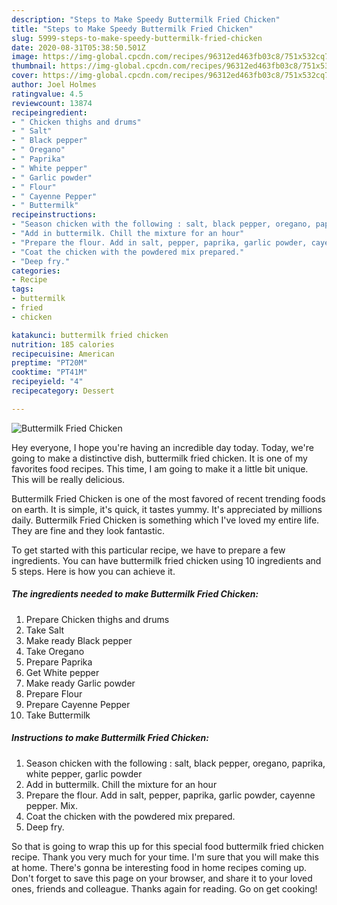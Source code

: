 ```yaml
---
description: "Steps to Make Speedy Buttermilk Fried Chicken"
title: "Steps to Make Speedy Buttermilk Fried Chicken"
slug: 5999-steps-to-make-speedy-buttermilk-fried-chicken
date: 2020-08-31T05:38:50.501Z
image: https://img-global.cpcdn.com/recipes/96312ed463fb03c8/751x532cq70/buttermilk-fried-chicken-recipe-main-photo.jpg
thumbnail: https://img-global.cpcdn.com/recipes/96312ed463fb03c8/751x532cq70/buttermilk-fried-chicken-recipe-main-photo.jpg
cover: https://img-global.cpcdn.com/recipes/96312ed463fb03c8/751x532cq70/buttermilk-fried-chicken-recipe-main-photo.jpg
author: Joel Holmes
ratingvalue: 4.5
reviewcount: 13874
recipeingredient:
- " Chicken thighs and drums"
- " Salt"
- " Black pepper"
- " Oregano"
- " Paprika"
- " White pepper"
- " Garlic powder"
- " Flour"
- " Cayenne Pepper"
- " Buttermilk"
recipeinstructions:
- "Season chicken with the following : salt, black pepper, oregano, paprika, white pepper, garlic powder"
- "Add in buttermilk. Chill the mixture for an hour"
- "Prepare the flour. Add in salt, pepper, paprika, garlic powder, cayenne pepper. Mix."
- "Coat the chicken with the powdered mix prepared."
- "Deep fry."
categories:
- Recipe
tags:
- buttermilk
- fried
- chicken

katakunci: buttermilk fried chicken 
nutrition: 185 calories
recipecuisine: American
preptime: "PT20M"
cooktime: "PT41M"
recipeyield: "4"
recipecategory: Dessert

---
```



![Buttermilk Fried Chicken](https://img-global.cpcdn.com/recipes/96312ed463fb03c8/751x532cq70/buttermilk-fried-chicken-recipe-main-photo.jpg)

Hey everyone, I hope you're having an incredible day today. Today, we're going to make a distinctive dish, buttermilk fried chicken. It is one of my favorites food recipes. This time, I am going to make it a little bit unique. This will be really delicious.

Buttermilk Fried Chicken is one of the most favored of recent trending foods on earth. It is simple, it's quick, it tastes yummy. It's appreciated by millions daily. Buttermilk Fried Chicken is something which I've loved my entire life. They are fine and they look fantastic.




To get started with this particular recipe, we have to prepare a few ingredients. You can have buttermilk fried chicken using 10 ingredients and 5 steps. Here is how you can achieve it.

<!--inarticleads1-->

##### The ingredients needed to make Buttermilk Fried Chicken:

1. Prepare  Chicken thighs and drums
1. Take  Salt
1. Make ready  Black pepper
1. Take  Oregano
1. Prepare  Paprika
1. Get  White pepper
1. Make ready  Garlic powder
1. Prepare  Flour
1. Prepare  Cayenne Pepper
1. Take  Buttermilk




<!--inarticleads2-->

##### Instructions to make Buttermilk Fried Chicken:

1. Season chicken with the following : salt, black pepper, oregano, paprika, white pepper, garlic powder
1. Add in buttermilk. Chill the mixture for an hour
1. Prepare the flour. Add in salt, pepper, paprika, garlic powder, cayenne pepper. Mix.
1. Coat the chicken with the powdered mix prepared.
1. Deep fry.




So that is going to wrap this up for this special food buttermilk fried chicken recipe. Thank you very much for your time. I'm sure that you will make this at home. There's gonna be interesting food in home recipes coming up. Don't forget to save this page on your browser, and share it to your loved ones, friends and colleague. Thanks again for reading. Go on get cooking!
